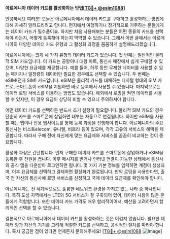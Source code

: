 **아르메니아 데이터 카드를 활성화하는 방법[[TG💪+ @esim1088](https://t.me/s/esim1088)]**

안녕하세요 여러분! 오늘은 아르메니아에서 데이터 카드를 구매하고 활성화하는 방법에 대해 자세히 알려드리려고 합니다. 현지에서 여행하거나 장기적으로 거주하는 분들에게는 데이터 카드가 필수품이죠. 하지만 처음 사용해보는 분들은 어떤 종류의 카드를 선택해야 하는지, 어떻게 등록해야 하는지 막막할 수 있습니다. 그래서 이번 글에서는 아르메니아의 다양한 데이터 카드 유형과 그 활성화 과정을 꼼꼼하게 설명해드리겠습니다.

아르메니아에는 크게 세 가지 유형의 데이터 카드가 있습니다. 첫 번째는 일반적인 물리적 SIM 카드입니다. 이 카드는 공항이나 대형 마트, 통신사 매장에서 쉽게 구매할 수 있으며, 다양한 요금제를 제공합니다. 예를 들어, 하루 동안 무제한 데이터를 사용할 수 있는 패키지나 일정량의 데이터만 필요한 경우에도 선택할 수 있습니다. 두 번째는 eSIM(전자 SIM) 카드입니다. eSIM은 물리적 카드를 대체하는 디지털 형태의 SIM 카드로, 스마트폰이 eSIM을 지원하면 바로 등록해서 사용할 수 있습니다. 마지막으로는 데이터 로밍 서비스를 이용하는 방법도 있습니다. 해외에서 로밍을 켜면 데이터를 사용할 수 있지만, 이 경우 요금이 상당히 비쌀 수 있으니 주의하셔야 합니다.

어떤 데이터 카드를 선택하든 반드시 초기 설정이 필요합니다. 물리적 SIM 카드의 경우 단순히 카드를 스마트폰에 삽입하면 대부분 자동으로 연결됩니다. 하지만 eSIM을 사용할 때는 앱이나 전용 웹사이트를 통해 등록 과정을 진행해야 합니다. 아르메니아의 주요 통신사는 비스트elecom, 유니텔, 비트라 등이 있으며, 각각 고유의 서비스와 혜택을 제공합니다. 따라서 구매 전에 자신에게 맞는 요금제와 서비스를 꼼꼼히 비교하는 것이 중요합니다.

활성화 과정은 간단합니다. 먼저 구매한 데이터 카드를 스마트폰에 삽입하거나 eSIM을 등록한 후 전원을 켭니다. 이후 메시지를 받거나 인터넷 연결이 가능한 상태에서 통신사의 공식 앱을 다운받아 로그인하면 됩니다. 몇 가지 기본 정보를 입력하면 계정이 생성되며, 이후 요금제를 선택하고 결제하면 활성화가 완료됩니다. 만약 로밍을 사용한다면, 출국 전 자신의 통신사에 로밍 서비스를 신청하고 국제 데이터 요금제를 확인해야 합니다.

아르메니아는 전 세계적으로도 훌륭한 네트워크 환경을 가지고 있는 나라 중 하나입니다. 특히 도심 지역에서는 LTE와 5G 서비스가 잘 구축되어 있어, 데이터 사용이 많은 분들에게 적합합니다. 또한 데이터 카드 가격도 매우 합리적이어서, 예산을 고려하면서 합리적인 선택을 할 수 있습니다.

결론적으로 아르메니아에서 데이터 카드를 활성화하는 것은 어렵지 않습니다. 필요한 데이터 양과 자신의 기기를 고려해 적절한 카드를 선택하고, 공식적인 절차를 따라야 합니다. 혹시 궁금한 점이 있다면 언제든지 문의해주세요! [[TG💪+ @esim1088](https://t.me/s/esim1088) ![Image](https://i.postimg.cc/Y0z9fWf4/image.png)]